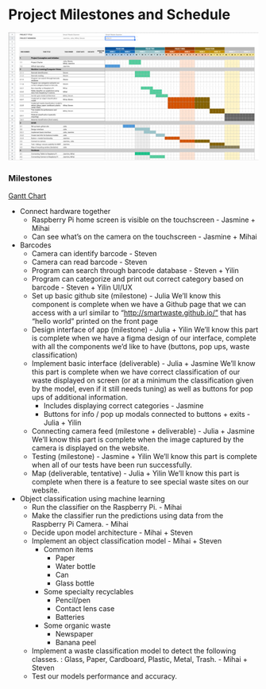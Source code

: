 # Project Milestones and Schedule 

![Gantt Chart](images/Gantt_Chart.png)

### Milestones
[Gantt Chart](https://docs.google.com/spreadsheets/d/1hELHBSfVzhgVlQ-FRjqm1UXFKXBpGtuc2WCGuSOQzQU/edit?usp=sharing)

* Connect hardware together
  * Raspberry Pi home screen is visible on the touchscreen - Jasmine + Mihai
  * Can see what’s on the camera on the touchscreen - Jasmine + Mihai
* Barcodes
  * Camera can identify barcode - Steven
  * Camera can read barcode - Steven
  * Program can search through barcode database - Steven + Yilin
  * Program can categorize and print out correct category based on barcode - Steven + Yilin
UI/UX
  * Set up basic github site (milestone) - Julia
We’ll know this component is complete when we have a Github page that we can access with a url similar to “http://smartwaste.github.io/” that has “hello world” printed on the front page
  * Design interface of app (milestone) - Julia + Yilin
We’ll know this part is complete when we have a figma design of our interface, complete with all the components we’d like to have (buttons, pop ups, waste classification)
  * Implement basic interface (deliverable) - Julia + Jasmine
We’ll know this part is complete when we have correct classification of our waste displayed on screen (or at a minimum the classification given by the model, even if it still needs tuning) as well as buttons for pop ups of additional information.
    * Includes displaying correct categories - Jasmine
    * Buttons for info / pop up modals connected to buttons + exits - Julia + Yilin
  * Connecting camera feed (milestone + deliverable) - Julia + Jasmine
We’ll know this part is complete when the image captured by the camera is displayed on the website.
  * Testing (milestone) - Jasmine + Yilin
We’ll know this part is complete when all of our tests have been run successfully.
  * Map (deliverable, tentative) - Julia + Yilin
We’ll know this part is complete when there is a feature to see special waste sites on our website.
* Object classification using machine learning
  * Run the classifier on the Raspberry Pi. - Mihai 
  * Make the classifier run the predictions using data from the Raspberry Pi Camera. - Mihai 
  * Decide upon model architecture - Mihai + Steven
  * Implement an object classification model - Mihai + Steven
    * Common items
      * Paper
      * Water bottle
      * Can
      * Glass bottle
    * Some specialty recyclables
      * Pencil/pen
      * Contact lens case
      * Batteries 
    * Some organic waste
      * Newspaper
      * Banana peel
  * Implement a waste classification model to detect the following classes.  : Glass, Paper, Cardboard, Plastic, Metal, Trash. - Mihai + Steven
  * Test our models performance and accuracy. 
